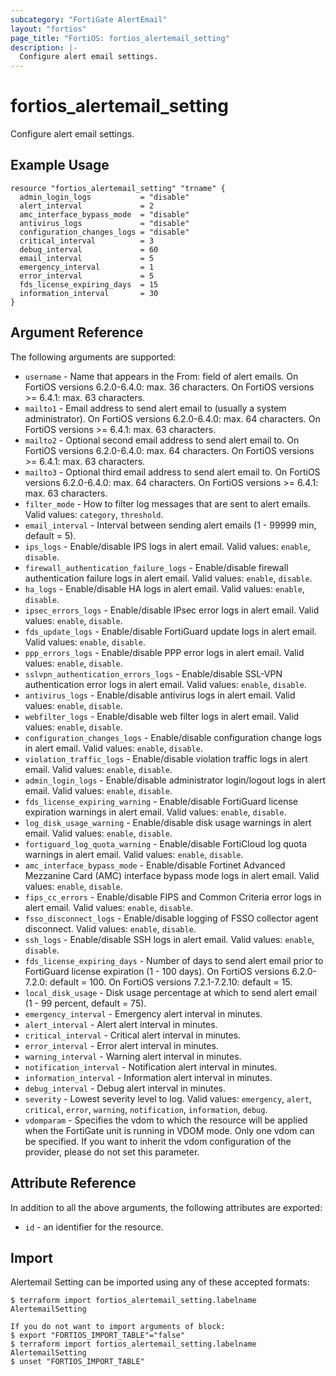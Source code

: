 ```yaml
---
subcategory: "FortiGate AlertEmail"
layout: "fortios"
page_title: "FortiOS: fortios_alertemail_setting"
description: |-
  Configure alert email settings.
---
```


# fortios_alertemail_setting
Configure alert email settings.

## Example Usage

```hcl
resource "fortios_alertemail_setting" "trname" {
  admin_login_logs           = "disable"
  alert_interval             = 2
  amc_interface_bypass_mode  = "disable"
  antivirus_logs             = "disable"
  configuration_changes_logs = "disable"
  critical_interval          = 3
  debug_interval             = 60
  email_interval             = 5
  emergency_interval         = 1
  error_interval             = 5
  fds_license_expiring_days  = 15
  information_interval       = 30
}
```

## Argument Reference

The following arguments are supported:

* `username` - Name that appears in the From: field of alert emails. On FortiOS versions 6.2.0-6.4.0: max. 36 characters. On FortiOS versions >= 6.4.1: max. 63 characters.
* `mailto1` - Email address to send alert email to (usually a system administrator). On FortiOS versions 6.2.0-6.4.0: max. 64 characters. On FortiOS versions >= 6.4.1: max. 63 characters.
* `mailto2` - Optional second email address to send alert email to. On FortiOS versions 6.2.0-6.4.0: max. 64 characters. On FortiOS versions >= 6.4.1: max. 63 characters.
* `mailto3` - Optional third email address to send alert email to. On FortiOS versions 6.2.0-6.4.0: max. 64 characters. On FortiOS versions >= 6.4.1: max. 63 characters.
* `filter_mode` - How to filter log messages that are sent to alert emails. Valid values: `category`, `threshold`.
* `email_interval` - Interval between sending alert emails (1 - 99999 min, default = 5).
* `ips_logs` - Enable/disable IPS logs in alert email. Valid values: `enable`, `disable`.
* `firewall_authentication_failure_logs` - Enable/disable firewall authentication failure logs in alert email. Valid values: `enable`, `disable`.
* `ha_logs` - Enable/disable HA logs in alert email. Valid values: `enable`, `disable`.
* `ipsec_errors_logs` - Enable/disable IPsec error logs in alert email. Valid values: `enable`, `disable`.
* `fds_update_logs` - Enable/disable FortiGuard update logs in alert email. Valid values: `enable`, `disable`.
* `ppp_errors_logs` - Enable/disable PPP error logs in alert email. Valid values: `enable`, `disable`.
* `sslvpn_authentication_errors_logs` - Enable/disable SSL-VPN authentication error logs in alert email. Valid values: `enable`, `disable`.
* `antivirus_logs` - Enable/disable antivirus logs in alert email. Valid values: `enable`, `disable`.
* `webfilter_logs` - Enable/disable web filter logs in alert email. Valid values: `enable`, `disable`.
* `configuration_changes_logs` - Enable/disable configuration change logs in alert email. Valid values: `enable`, `disable`.
* `violation_traffic_logs` - Enable/disable violation traffic logs in alert email. Valid values: `enable`, `disable`.
* `admin_login_logs` - Enable/disable administrator login/logout logs in alert email. Valid values: `enable`, `disable`.
* `fds_license_expiring_warning` - Enable/disable FortiGuard license expiration warnings in alert email. Valid values: `enable`, `disable`.
* `log_disk_usage_warning` - Enable/disable disk usage warnings in alert email. Valid values: `enable`, `disable`.
* `fortiguard_log_quota_warning` - Enable/disable FortiCloud log quota warnings in alert email. Valid values: `enable`, `disable`.
* `amc_interface_bypass_mode` - Enable/disable Fortinet Advanced Mezzanine Card (AMC) interface bypass mode logs in alert email. Valid values: `enable`, `disable`.
* `fips_cc_errors` - Enable/disable FIPS and Common Criteria error logs in alert email. Valid values: `enable`, `disable`.
* `fsso_disconnect_logs` - Enable/disable logging of FSSO collector agent disconnect. Valid values: `enable`, `disable`.
* `ssh_logs` - Enable/disable SSH logs in alert email. Valid values: `enable`, `disable`.
* `fds_license_expiring_days` - Number of days to send alert email prior to FortiGuard license expiration (1 - 100 days). On FortiOS versions 6.2.0-7.2.0: default = 100. On FortiOS versions 7.2.1-7.2.10: default = 15.
* `local_disk_usage` - Disk usage percentage at which to send alert email (1 - 99 percent, default = 75).
* `emergency_interval` - Emergency alert interval in minutes.
* `alert_interval` - Alert alert interval in minutes.
* `critical_interval` - Critical alert interval in minutes.
* `error_interval` - Error alert interval in minutes.
* `warning_interval` - Warning alert interval in minutes.
* `notification_interval` - Notification alert interval in minutes.
* `information_interval` - Information alert interval in minutes.
* `debug_interval` - Debug alert interval in minutes.
* `severity` - Lowest severity level to log. Valid values: `emergency`, `alert`, `critical`, `error`, `warning`, `notification`, `information`, `debug`.
* `vdomparam` - Specifies the vdom to which the resource will be applied when the FortiGate unit is running in VDOM mode. Only one vdom can be specified. If you want to inherit the vdom configuration of the provider, please do not set this parameter.


## Attribute Reference

In addition to all the above arguments, the following attributes are exported:
* `id` - an identifier for the resource.

## Import

Alertemail Setting can be imported using any of these accepted formats:
```
$ terraform import fortios_alertemail_setting.labelname AlertemailSetting

If you do not want to import arguments of block:
$ export "FORTIOS_IMPORT_TABLE"="false"
$ terraform import fortios_alertemail_setting.labelname AlertemailSetting
$ unset "FORTIOS_IMPORT_TABLE"
```
